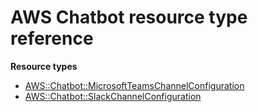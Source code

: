 # AWS Chatbot resource type reference<a name="AWS_Chatbot"></a>

**Resource types**
+ [AWS::Chatbot::MicrosoftTeamsChannelConfiguration](aws-resource-chatbot-microsoftteamschannelconfiguration.md)
+ [AWS::Chatbot::SlackChannelConfiguration](aws-resource-chatbot-slackchannelconfiguration.md)